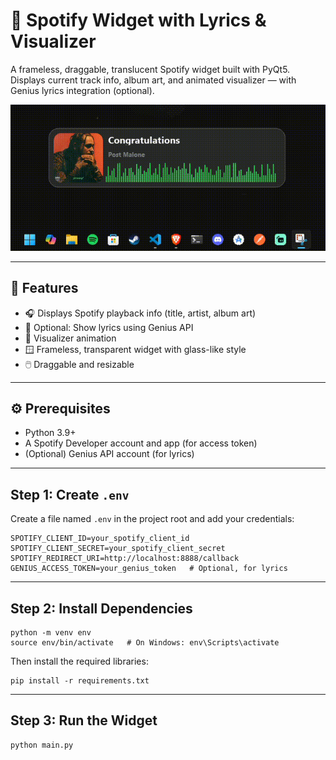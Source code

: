 # 🎵 Spotify Widget with Lyrics & Visualizer

A frameless, draggable, translucent Spotify widget built with PyQt5.  
Displays current track info, album art, and animated visualizer — with Genius lyrics integration (optional).

<p align="center">
  <img src="https://github.com/reymundvirtus/spotify-widget/blob/main/assets/widget.gif" alt="Music Visualizer Demo">
</p>

---

## 🚀 Features

- 🎧 Displays Spotify playback info (title, artist, album art)  
- 🎼 Optional: Show lyrics using Genius API  
- 🌈 Visualizer animation  
- 🪟 Frameless, transparent widget with glass-like style  
- 🖱️ Draggable and resizable  

---

## ⚙️ Prerequisites

- Python 3.9+
- A Spotify Developer account and app (for access token)
- (Optional) Genius API account (for lyrics)

---

## Step 1: Create `.env`

Create a file named `.env` in the project root and add your credentials:

```env
SPOTIFY_CLIENT_ID=your_spotify_client_id
SPOTIFY_CLIENT_SECRET=your_spotify_client_secret
SPOTIFY_REDIRECT_URI=http://localhost:8888/callback
GENIUS_ACCESS_TOKEN=your_genius_token   # Optional, for lyrics
```

---

## Step 2: Install Dependencies

```
python -m venv env
source env/bin/activate   # On Windows: env\Scripts\activate
```
Then install the required libraries:

```
pip install -r requirements.txt
```

---

## Step 3: Run the Widget

```
python main.py
```
